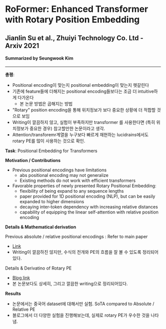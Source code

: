 # RoFormer: Enhanced Transformer with Rotary Position Embedding
## Jianlin Su et al., Zhuiyi Technology Co. Ltd - Arxiv 2021
#### Summarized by Seungwook Kim
---

**총평**: 
* Positional encoding이 맞는지 positional embedding이 맞는지 헷갈린다
* 기존에 feature들에 더해지는 positional encoding들보다는 조금 더 intuitive하게 다가온다
    * 본 논문 방법은 곱해지는 방법
* "Rotary" position encoding을 통해 위치정보가 보다 중요한 상황에 더 적합할 것으로 보임
* Writing이 깔끔하지 않고, 실험이 부족하지만 transformer 를 사용한다면 (특히 위치정보가 중요한 경우) 참고할만한 논문이라고 생각.
* Attention/transforemr계열을 누구보다 빠르게 재현하는 lucidrains에서도 rotary PE를 많이 사용하는 것으로 확인.

**Task**: Positional Embedding for Transformers


**Motivation / Contributions**
* Previous positional encodings have limitations
    * abs positional encoding may not generalize
    * Existing methods do not work with efficient transformers
* Favorable properties of newly presented Rotary Positional Embedding:
    * flexibility of being expand to any sequence lengths
    * paper provided for 1D positional encoding (NLP), but can be easily expanded to higher dimensions
    * decaying inter-token dependency with increasing relative distances
    *  capability of equipping the linear self-attention with relative position encoding

**Details & Mathematical derivation**

Previous absolute / relative positional encodings : Refer to main paper
* [Link](https://arxiv.org/pdf/2104.09864.pdf)
* Writing이 깔끔하진 않지만, 수식의 전개와 PE의 흐름을 잘 볼 수 있도록 정리되어있다.

Details & Derivatino of Rotary PE
* [Blog link](https://blog.eleuther.ai/rotary-embeddings/)
* 본 논문보다도 상세히, 그리고 깔끔한 writing으로 정리되어있다.

**Results**
* 논문에서는 중국어 dataset에 대해서만 실험. SoTA compared to Absolute / Relative PE
* 블로그에서 더 다양한 실험을 진행해보는데, 실제로 rotary PE가 우수한 것을 나타냄.

